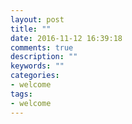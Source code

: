 ```yaml
---
layout: post
title: ""
date: 2016-11-12 16:39:18
comments: true
description: ""
keywords: ""
categories:
- welcome
tags:
- welcome
---
```


